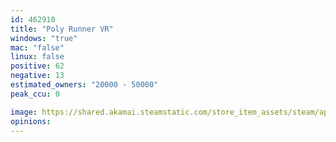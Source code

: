```yaml
---
id: 462910
title: "Poly Runner VR"
windows: "true"
mac: "false"
linux: false
positive: 62
negative: 13
estimated_owners: "20000 - 50000"
peak_ccu: 0

image: https://shared.akamai.steamstatic.com/store_item_assets/steam/apps/462910/header.jpg?t=1461103842
opinions:
---
```


